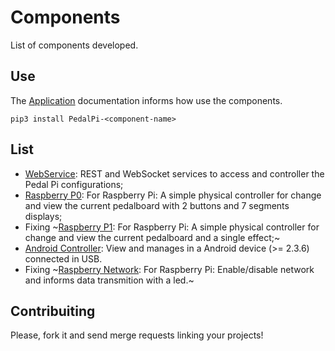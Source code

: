 # Components

List of components developed.

## Use

The [Application](http://pedalpi-application.readthedocs.io/en/latest/) documentation informs how use the components.

```
pip3 install PedalPi-<component-name>
```

## List

* [WebService](https://github.com/PedalPi/WebService): REST and WebSocket services to access and controller the Pedal Pi configurations;
* [Raspberry P0](https://github.com/PedalPi/Raspberry-P0): For Raspberry Pi: A simple physical controller for change and view the current pedalboard with 2 buttons and 7 segments displays;
* Fixing ~[Raspberry P1](https://github.com/PedalPi/Raspberry-P1): For Raspberry Pi: A simple physical controller for change and view the current pedalboard and a single effect;~
* [Android Controller](https://github.com/PedalPi/Android-Controller): View and manages in a Android device (>= 2.3.6) connected in USB.
* Fixing ~[Raspberry Network](https://github.com/PedalPi/Raspberry-Network): For Raspberry Pi: Enable/disable network and informs data transmition with a led.~

## Contribuiting

Please, fork it and send merge requests linking your projects!

